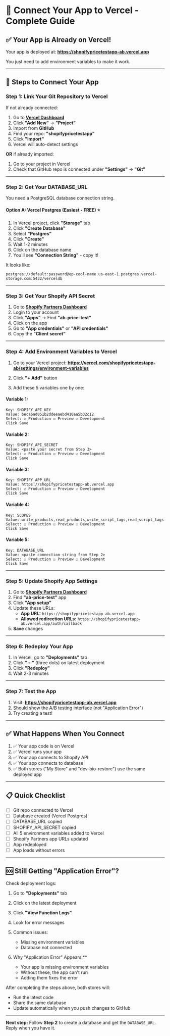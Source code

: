 # 🔗 Connect Your App to Vercel - Complete Guide

## ✅ Your App is Already on Vercel!

Your app is deployed at: **https://shopifypricetestapp-ab.vercel.app**

You just need to add environment variables to make it work.

---

## 🚀 Steps to Connect Your App

### Step 1: Link Your Git Repository to Vercel

If not already connected:

1. Go to **[Vercel Dashboard](https://vercel.com/dashboard)**
2. Click **"Add New"** → **"Project"**
3. Import from **GitHub**
4. Find your repo: **"shopifypricetestapp"**
5. Click **"Import"**
6. Vercel will auto-detect settings

**OR** if already imported:

1. Go to your project in Vercel
2. Check that GitHub repo is connected under **"Settings"** → **"Git"**

---

### Step 2: Get Your DATABASE_URL

You need a PostgreSQL database connection string.

#### **Option A: Vercel Postgres (Easiest - FREE)** ⭐

1. In Vercel project, click **"Storage"** tab
2. Click **"Create Database"**
3. Select **"Postgres"**
4. Click **"Create"**
5. Wait 1-2 minutes
6. Click on the database name
7. You'll see **"Connection String"** - copy it!

It looks like:
```
postgres://default:password@ep-cool-name.us-east-1.postgres.vercel-storage.com:5432/verceldb
```

---

### Step 3: Get Your Shopify API Secret

1. Go to **[Shopify Partners Dashboard](https://partners.shopify.com)**
2. Login to your account
3. Click **"Apps"** → Find **"ab-price-test"**
4. Click on the app
5. Go to **"App credentials"** or **"API credentials"**
6. Copy the **"Client secret"**

---

### Step 4: Add Environment Variables to Vercel

1. Go to your Vercel project: **https://vercel.com/shopifypricetestapp-ab/settings/environment-variables**

2. Click **"+ Add"** button

3. Add these 5 variables one by one:

#### Variable 1:
```
Key: SHOPIFY_API_KEY
Value: beca6ad051b2ddeeaebd410aa5b32c12
Select: ☑ Production ☑ Preview ☑ Development
Click Save
```

#### Variable 2:
```
Key: SHOPIFY_API_SECRET
Value: <paste your secret from Step 3>
Select: ☑ Production ☑ Preview ☑ Development
Click Save
```

#### Variable 3:
```
Key: SHOPIFY_APP_URL
Value: https://shopifypricetestapp-ab.vercel.app
Select: ☑ Production ☑ Preview ☑ Development
Click Save
```

#### Variable 4:
```
Key: SCOPES
Value: write_products,read_products,write_script_tags,read_script_tags
Select: ☑ Production ☑ Preview ☑ Development
Click Save
```

#### Variable 5:
```
Key: DATABASE_URL
Value: <paste connection string from Step 2>
Select: ☑ Production ☑ Preview ☑ Development
Click Save
```

---

### Step 5: Update Shopify App Settings

1. Go to **[Shopify Partners Dashboard](https://partners.shopify.com)**
2. Find **"ab-price-test"** app
3. Click **"App setup"**
4. Update these URLs:
   - **App URL:** `https://shopifypricetestapp-ab.vercel.app`
   - **Allowed redirection URLs:** `https://shopifypricetestapp-ab.vercel.app/auth/callback`
5. **Save** changes

---

### Step 6: Redeploy Your App

1. In Vercel, go to **"Deployments"** tab
2. Click **"⋯"** (three dots) on latest deployment
3. Click **"Redeploy"**
4. Wait 2-3 minutes

---

### Step 7: Test the App

1. Visit: **https://shopifypricetestapp-ab.vercel.app**
2. Should show the A/B testing interface (not "Application Error")
3. Try creating a test!

---

## ✅ What Happens When You Connect

1. ✅ Your app code is on Vercel
2. ✅ Vercel runs your app
3. ✅ Your app connects to Shopify API
4. ✅ Your app connects to database
5. ✅ Both stores ("My Store" and "dev-bio-restore") use the same deployed app

---

## 📋 Quick Checklist

- [ ] Git repo connected to Vercel
- [ ] Database created (Vercel Postgres)
- [ ] DATABASE_URL copied
- [ ] SHOPIFY_API_SECRET copied
- [ ] All 5 environment variables added to Vercel
- [ ] Shopify Partners app URLs updated
- [ ] App redeployed
- [ ] App loads without errors

---

## 🆘 Still Getting "Application Error"?

Check deployment logs:
1. Go to **"Deployments"** tab
2. Click on the latest deployment
3. Click **"View Function Logs"**
4. Look for error messages
5. Common issues:
   - Missing environment variables
   - Database not connected

3. Why "Application Error" Appears:**
   - Your app is missing environment variables
   - Without these, the app can't run
   - Adding them fixes the error

After completing the steps above, both stores will:
- Run the latest code
- Share the same database
- Update automatically when you push changes to GitHub

---

**Next step:** Follow **Step 2** to create a database and get the `DATABASE_URL`. Reply when you have it.

